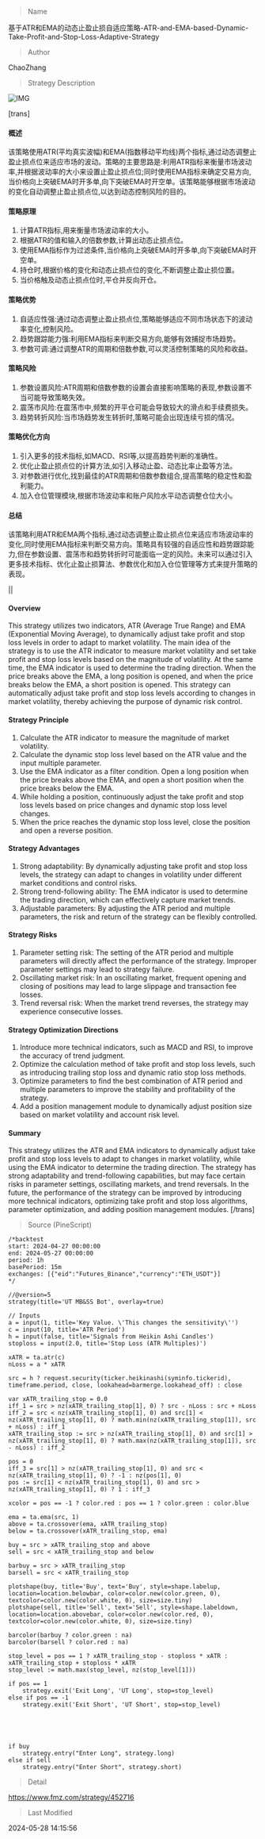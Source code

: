 
> Name

基于ATR和EMA的动态止盈止损自适应策略-ATR-and-EMA-based-Dynamic-Take-Profit-and-Stop-Loss-Adaptive-Strategy

> Author

ChaoZhang

> Strategy Description

![IMG](https://www.fmz.com/upload/asset/a758e7bc25dfcb6827.png)

[trans]
#### 概述
该策略使用ATR(平均真实波幅)和EMA(指数移动平均线)两个指标,通过动态调整止盈止损点位来适应市场的波动。策略的主要思路是:利用ATR指标来衡量市场波动率,并根据波动率的大小来设置止盈止损点位;同时使用EMA指标来确定交易方向,当价格向上突破EMA时开多单,向下突破EMA时开空单。该策略能够根据市场波动的变化自动调整止盈止损点位,以达到动态控制风险的目的。

#### 策略原理
1. 计算ATR指标,用来衡量市场波动率的大小。
2. 根据ATR的值和输入的倍数参数,计算出动态止损点位。
3. 使用EMA指标作为过滤条件,当价格向上突破EMA时开多单,向下突破EMA时开空单。
4. 持仓时,根据价格的变化和动态止损点位的变化,不断调整止盈止损位置。
5. 当价格触及动态止损点位时,平仓并反向开仓。

#### 策略优势
1. 自适应性强:通过动态调整止盈止损点位,策略能够适应不同市场状态下的波动率变化,控制风险。
2. 趋势跟踪能力强:利用EMA指标来判断交易方向,能够有效捕捉市场趋势。
3. 参数可调:通过调整ATR的周期和倍数参数,可以灵活控制策略的风险和收益。

#### 策略风险
1. 参数设置风险:ATR周期和倍数参数的设置会直接影响策略的表现,参数设置不当可能导致策略失效。
2. 震荡市风险:在震荡市中,频繁的开平仓可能会导致较大的滑点和手续费损失。
3. 趋势转折风险:当市场趋势发生转折时,策略可能会出现连续亏损的情况。

#### 策略优化方向
1. 引入更多的技术指标,如MACD、RSI等,以提高趋势判断的准确性。
2. 优化止盈止损点位的计算方法,如引入移动止盈、动态比率止盈等方法。
3. 对参数进行优化,找到最佳的ATR周期和倍数参数组合,提高策略的稳定性和盈利能力。
4. 加入仓位管理模块,根据市场波动率和账户风险水平动态调整仓位大小。

#### 总结
该策略利用ATR和EMA两个指标,通过动态调整止盈止损点位来适应市场波动率的变化,同时使用EMA指标来判断交易方向。策略具有较强的自适应性和趋势跟踪能力,但在参数设置、震荡市和趋势转折时可能面临一定的风险。未来可以通过引入更多技术指标、优化止盈止损算法、参数优化和加入仓位管理等方式来提升策略的表现。

|| 

#### Overview
This strategy utilizes two indicators, ATR (Average True Range) and EMA (Exponential Moving Average), to dynamically adjust take profit and stop loss levels in order to adapt to market volatility. The main idea of the strategy is to use the ATR indicator to measure market volatility and set take profit and stop loss levels based on the magnitude of volatility. At the same time, the EMA indicator is used to determine the trading direction. When the price breaks above the EMA, a long position is opened, and when the price breaks below the EMA, a short position is opened. This strategy can automatically adjust take profit and stop loss levels according to changes in market volatility, thereby achieving the purpose of dynamic risk control.

#### Strategy Principle
1. Calculate the ATR indicator to measure the magnitude of market volatility.
2. Calculate the dynamic stop loss level based on the ATR value and the input multiple parameter.
3. Use the EMA indicator as a filter condition. Open a long position when the price breaks above the EMA, and open a short position when the price breaks below the EMA.
4. While holding a position, continuously adjust the take profit and stop loss levels based on price changes and dynamic stop loss level changes.
5. When the price reaches the dynamic stop loss level, close the position and open a reverse position.

#### Strategy Advantages
1. Strong adaptability: By dynamically adjusting take profit and stop loss levels, the strategy can adapt to changes in volatility under different market conditions and control risks.
2. Strong trend-following ability: The EMA indicator is used to determine the trading direction, which can effectively capture market trends.
3. Adjustable parameters: By adjusting the ATR period and multiple parameters, the risk and return of the strategy can be flexibly controlled.

#### Strategy Risks
1. Parameter setting risk: The setting of the ATR period and multiple parameters will directly affect the performance of the strategy. Improper parameter settings may lead to strategy failure.
2. Oscillating market risk: In an oscillating market, frequent opening and closing of positions may lead to large slippage and transaction fee losses.
3. Trend reversal risk: When the market trend reverses, the strategy may experience consecutive losses.

#### Strategy Optimization Directions
1. Introduce more technical indicators, such as MACD and RSI, to improve the accuracy of trend judgment.
2. Optimize the calculation method of take profit and stop loss levels, such as introducing trailing stop loss and dynamic ratio stop loss methods.
3. Optimize parameters to find the best combination of ATR period and multiple parameters to improve the stability and profitability of the strategy.
4. Add a position management module to dynamically adjust position size based on market volatility and account risk level.

#### Summary
This strategy utilizes the ATR and EMA indicators to dynamically adjust take profit and stop loss levels to adapt to changes in market volatility, while using the EMA indicator to determine the trading direction. The strategy has strong adaptability and trend-following capabilities, but may face certain risks in parameter settings, oscillating markets, and trend reversals. In the future, the performance of the strategy can be improved by introducing more technical indicators, optimizing take profit and stop loss algorithms, parameter optimization, and adding position management modules.
[/trans]



> Source (PineScript)

``` pinescript
/*backtest
start: 2024-04-27 00:00:00
end: 2024-05-27 00:00:00
period: 1h
basePeriod: 15m
exchanges: [{"eid":"Futures_Binance","currency":"ETH_USDT"}]
*/

//@version=5
strategy(title='UT MB&SS Bot', overlay=true)

// Inputs
a = input(1, title='Key Value. \'This changes the sensitivity\'')
c = input(10, title='ATR Period')
h = input(false, title='Signals from Heikin Ashi Candles')
stoploss = input(2.0, title='Stop Loss (ATR Multiples)')

xATR = ta.atr(c)
nLoss = a * xATR

src = h ? request.security(ticker.heikinashi(syminfo.tickerid), timeframe.period, close, lookahead=barmerge.lookahead_off) : close

var xATR_trailing_stop = 0.0
iff_1 = src > nz(xATR_trailing_stop[1], 0) ? src - nLoss : src + nLoss
iff_2 = src < nz(xATR_trailing_stop[1], 0) and src[1] < nz(xATR_trailing_stop[1], 0) ? math.min(nz(xATR_trailing_stop[1]), src + nLoss) : iff_1
xATR_trailing_stop := src > nz(xATR_trailing_stop[1], 0) and src[1] > nz(xATR_trailing_stop[1], 0) ? math.max(nz(xATR_trailing_stop[1]), src - nLoss) : iff_2

pos = 0
iff_3 = src[1] > nz(xATR_trailing_stop[1], 0) and src < nz(xATR_trailing_stop[1], 0) ? -1 : nz(pos[1], 0)
pos := src[1] < nz(xATR_trailing_stop[1], 0) and src > nz(xATR_trailing_stop[1], 0) ? 1 : iff_3

xcolor = pos == -1 ? color.red : pos == 1 ? color.green : color.blue

ema = ta.ema(src, 1)
above = ta.crossover(ema, xATR_trailing_stop)
below = ta.crossover(xATR_trailing_stop, ema)

buy = src > xATR_trailing_stop and above
sell = src < xATR_trailing_stop and below

barbuy = src > xATR_trailing_stop
barsell = src < xATR_trailing_stop

plotshape(buy, title='Buy', text='Buy', style=shape.labelup, location=location.belowbar, color=color.new(color.green, 0), textcolor=color.new(color.white, 0), size=size.tiny)
plotshape(sell, title='Sell', text='Sell', style=shape.labeldown, location=location.abovebar, color=color.new(color.red, 0), textcolor=color.new(color.white, 0), size=size.tiny)

barcolor(barbuy ? color.green : na)
barcolor(barsell ? color.red : na)

stop_level = pos == 1 ? xATR_trailing_stop - stoploss * xATR : xATR_trailing_stop + stoploss * xATR
stop_level := math.max(stop_level, nz(stop_level[1]))

if pos == 1
    strategy.exit('Exit Long', 'UT Long', stop=stop_level)
else if pos == -1
    strategy.exit('Exit Short', 'UT Short', stop=stop_level)





if buy
    strategy.entry("Enter Long", strategy.long)
else if sell
    strategy.entry("Enter Short", strategy.short)
```

> Detail

https://www.fmz.com/strategy/452716

> Last Modified

2024-05-28 14:15:56
